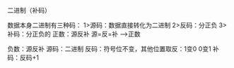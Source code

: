 二进制（补码）

数据本身二进制有三种码：
	1>源码：数据直接转化为二进制
	2>反码：分正负
	3>补码：分正负的
正数：源反补
			源=反=补
				-->正数

负数：源反补
			源码：二进制
			反码：符号位不变，其他位置取反：1变0 0变1
			补码：反码+1
			